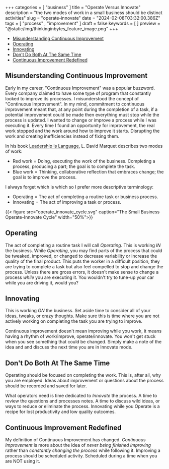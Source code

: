 +++
categories = [ "business" ]
title = "Operate Versus Innovate"
description = "the two modes of work in a small business should be distinct activities"
slug = "operate-innovate"
date = "2024-02-08T03:32:00.386Z"
tags = [ "process" , "improvement" ]
draft = false
keywords = [ ]
preview = "@static/img/thinkinginbytes_feature_image.png"
+++

<!-- TOC -->

- [Misunderstanding Continuous Improvement](#misunderstanding-continuous-improvement)
- [Operating](#operating)
- [Innovating](#innovating)
- [Don't Do Both At The Same Time](#dont-do-both-at-the-same-time)
- [Continuous Improvement Redefined](#continuous-improvement-redefined)

<!-- /TOC -->

## Misunderstanding Continuous Improvement

Early in my career, "Continuous Improvement" was a popular buzzword. Every
company claimed to have some type of program that constantly looked to improve
its processes. I misunderstood the concept of "Continuous Improvement". In my
mind, commitment to continuous improvement meant that, at any point during the
completion of a task, if a potential improvement could be made then everything
must stop while the process is updated. I wanted to change or improve a process
while I was executing it. Every time I found an opportunity for improvement, the real
work stopped and the work around how to improve it starts. Disrupting the work
and creating inefficiencies instead of fixing them.

In his book
[Leadership is Language](https://www.thriftbooks.com/w/leadership-is-language-the-hidden-power-of-what-you-sayand-what-you-dont_l-david-marquet/26718683/?resultid=ad5392bf-0f8f-4a71-b4d6-7aa411e1a9cc#edition=21308786&idiq=36315543),
L. David Marquet describes two modes of work:

 + Red work = Doing, executing the work of the business. Completing a process, producing a part; the goal is to complete the task.
 + Blue work = Thinking, collaborative reflection that embraces change; the goal is to improve the process.

I always forget which is which so I prefer more descriptive terminology:

+ Operating = The act of completing a routine task or business process.
+ Innovating = The act of improving a task or process.

{{< figure src="operate_innovate_cycle.svg" caption="The Small Business Operate-Innovate Cycle" width="50%">}}

## Operating

The act of completing a routine task I will call _Operating_.
This is working _IN_ the business.
While _Operating_, you may find parts of the process that could be tweaked, improved, or changed to decrease variability or increase the quality of the final product.
This puts the worker in a difficult position, they are trying to complete a task but also feel compelled to stop and change the process.
Unless there are gross errors, it doesn't make sense to change a process _while_ you are executing it.
You wouldn't try to tune-up your car while you are driving it, would you?

## Innovating

This is working _ON_ the business.
Set aside time to consider all of your ideas, tweaks, or crazy thoughts.
Make sure this is time where you are not actively working on completing the task you are trying to improve.

Continuous improvement doesn't mean improving while you work, it means having a rhythm of work/improve, operate/innovate.
You won't get stuck when you see something that could be changed.
Simply make a note of the idea and and discuss the next time you are in Innovate mode.

## Don't Do Both At The Same Time

Operating should be focused on completing the work.
This is, after all, why you are employed.
Ideas about improvement or questions about the process should be recorded and saved for later.

What operators need is time dedicated to _Innovate_ the process.
A time to review the questions and processes notes.
A time to discuss wild ideas, or ways to reduce or eliminate the process.
Innovating while you Operate is a recipe for lost productivity and low quality outcomes.

## Continuous Improvement Redefined

My definition of Continuous Improvement has changed.
_Continuous Improvement_ is more about the idea of _never being finished improving_ rather than _constantly changing the process_ while following it.
Improving a process should be scheduled activity.
Scheduled during a time when you are NOT using it.
